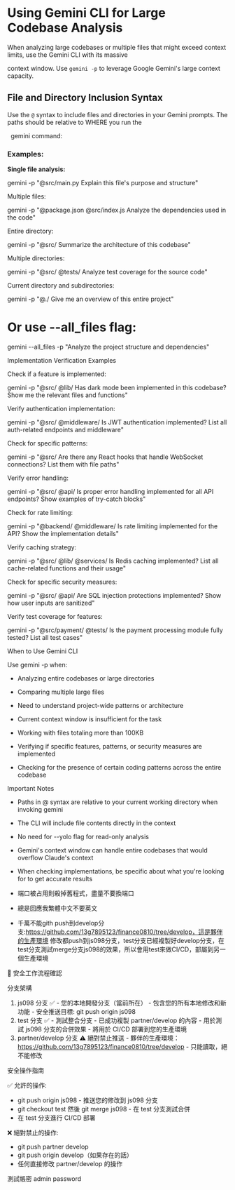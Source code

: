 # Using Gemini CLI for Large Codebase Analysis



When analyzing large codebases or multiple files that might exceed context limits, use the Gemini CLI with its massive

context window. Use `gemini -p` to leverage Google Gemini's large context capacity.



## File and Directory Inclusion Syntax



Use the `@` syntax to include files and directories in your Gemini prompts. The paths should be relative to WHERE you run the

  gemini command:



### Examples:



**Single file analysis:**

gemini -p "@src/main.py Explain this file's purpose and structure"



Multiple files:

gemini -p "@package.json @src/index.js Analyze the dependencies used in the code"



Entire directory:

gemini -p "@src/ Summarize the architecture of this codebase"



Multiple directories:

gemini -p "@src/ @tests/ Analyze test coverage for the source code"



Current directory and subdirectories:

gemini -p "@./ Give me an overview of this entire project"



# Or use --all_files flag:

gemini --all_files -p "Analyze the project structure and dependencies"



Implementation Verification Examples



Check if a feature is implemented:

gemini -p "@src/ @lib/ Has dark mode been implemented in this codebase? Show me the relevant files and functions"



Verify authentication implementation:

gemini -p "@src/ @middleware/ Is JWT authentication implemented? List all auth-related endpoints and middleware"



Check for specific patterns:

gemini -p "@src/ Are there any React hooks that handle WebSocket connections? List them with file paths"



Verify error handling:

gemini -p "@src/ @api/ Is proper error handling implemented for all API endpoints? Show examples of try-catch blocks"



Check for rate limiting:

gemini -p "@backend/ @middleware/ Is rate limiting implemented for the API? Show the implementation details"



Verify caching strategy:

gemini -p "@src/ @lib/ @services/ Is Redis caching implemented? List all cache-related functions and their usage"



Check for specific security measures:

gemini -p "@src/ @api/ Are SQL injection protections implemented? Show how user inputs are sanitized"



Verify test coverage for features:

gemini -p "@src/payment/ @tests/ Is the payment processing module fully tested? List all test cases"



When to Use Gemini CLI



Use gemini -p when:

- Analyzing entire codebases or large directories

- Comparing multiple large files

- Need to understand project-wide patterns or architecture

- Current context window is insufficient for the task

- Working with files totaling more than 100KB

- Verifying if specific features, patterns, or security measures are implemented

- Checking for the presence of certain coding patterns across the entire codebase



Important Notes



- Paths in @ syntax are relative to your current working directory when invoking gemini

- The CLI will include file contents directly in the context

- No need for --yolo flag for read-only analysis

- Gemini's context window can handle entire codebases that would overflow Claude's context

- When checking implementations, be specific about what you're looking for to get accurate results

- 端口被占用則殺掉舊程式，盡量不要換端口
- 總是回應我繁體中文不要英文
- 千萬不能gith push到develop分支:https://github.com/13g7895123/finance0810/tree/develop，這是夥伴的生產環境
修改都push到js098分支，test分支已經複製好develop分支，在test分支測試merge分支js098的效果，所以會用test來做CI/CD，部屬到另一個生產環境

🎯 安全工作流程確認

  分支架構

  1. js098 分支 ✅ - 您的本地開發分支（當前所在）
    - 包含您的所有本地修改和新功能
    - 安全推送目標: git push origin js098
  2. test 分支 ✅ - 測試整合分支
    - 已成功複製 partner/develop 的內容
    - 用於測試 js098 分支的合併效果
    - 將用於 CI/CD 部署到您的生產環境
  3. partner/develop 分支 ⚠️ 絕對禁止推送
    - 夥伴的生產環境：https://github.com/13g7895123/finance0810/tree/develop
    - 只能讀取，絕不能修改

  安全操作指南

  ✅ 允許的操作:
  - git push origin js098 - 推送您的修改到 js098 分支
  - git checkout test 然後 git merge js098 - 在 test 分支測試合併
  - 在 test 分支進行 CI/CD 部署

  ❌ 絕對禁止的操作:
  - git push partner develop
  - git push origin develop（如果存在的話）
  - 任何直接修改 partner/develop 的操作

測試帳密
admin
password